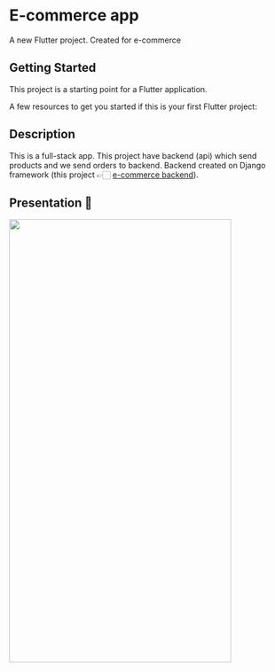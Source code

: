 # E-commerce app

A new Flutter project. Created for e-commerce

## Getting Started

This project is a starting point for a Flutter application.

A few resources to get you started if this is your first Flutter project:


## Description

This is a full-stack app. 
This project have backend (api) which send products and we send orders to backend.
Backend created on Django framework (this project 👉🏻 <a href="https://github.com/damir-dev-21/api_shop">e-commerce backend</a>).

## Presentation 👀

<img src="./assets/preview.mp4" autoplay="true" width="400" height="800"/>
